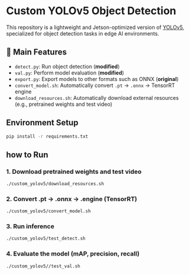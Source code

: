 # Custom YOLOv5 Object Detection

This repository is a lightweight and Jetson-optimized version of [YOLOv5](https://github.com/ultralytics/yolov5), specialized for object detection tasks in edge AI environments.

## 🔧 Main Features
- `detect.py`: Run object detection (**modified**)
- `val.py`: Perform model evaluation (**modified**)
- `export.py`: Export models to other formats such as ONNX (**original**)
- `convert_model.sh`: Automatically convert `.pt` → `.onnx` → TensorRT engine
- `download_resources.sh`: Automatically download external resources (e.g., pretrained weights and test video)

## Environment Setup

```bash
pip install -r requirements.txt
```
## how to Run 

### 1. Download pretrained weights and test video

```bash
./custom_yolov5/download_resources.sh
```

### 2. Convert .pt → .onnx → .engine (TensorRT)

```bash
./custom_yolov5/convert_model.sh
```

### 3. Run inference

```bash
./custom_yolov5/test_detect.sh
```

### 4. Evaluate the model (mAP, precision, recall)

```bash
./custom_yolov5//test_val.sh
```